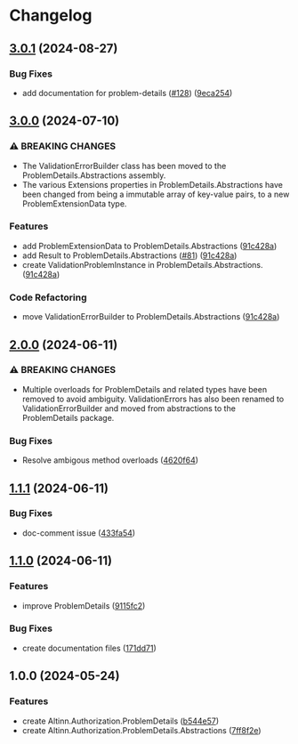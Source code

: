 # Changelog

## [3.0.1](https://github.com/Altinn/altinn-authorization-utils/compare/Altinn.Authorization.ProblemDetails-v3.0.0...Altinn.Authorization.ProblemDetails-v3.0.1) (2024-08-27)


### Bug Fixes

* add documentation for problem-details ([#128](https://github.com/Altinn/altinn-authorization-utils/issues/128)) ([9eca254](https://github.com/Altinn/altinn-authorization-utils/commit/9eca2540b7d234327d2806fbadb15928000ebf2e))

## [3.0.0](https://github.com/Altinn/altinn-authorization-utils/compare/Altinn.Authorization.ProblemDetails-v2.0.0...Altinn.Authorization.ProblemDetails-v3.0.0) (2024-07-10)


### ⚠ BREAKING CHANGES

* The ValidationErrorBuilder class has been moved to the ProblemDetails.Abstractions assembly.
* The various Extensions properties in ProblemDetails.Abstractions have been changed from being a immutable array of key-value pairs, to a new ProblemExtensionData type.

### Features

* add ProblemExtensionData to ProblemDetails.Abstractions ([91c428a](https://github.com/Altinn/altinn-authorization-utils/commit/91c428adcd8341c9096b6b015fe65d118dcc55bf))
* add Result to ProblemDetails.Abstractions ([#81](https://github.com/Altinn/altinn-authorization-utils/issues/81)) ([91c428a](https://github.com/Altinn/altinn-authorization-utils/commit/91c428adcd8341c9096b6b015fe65d118dcc55bf))
* create ValidationProblemInstance in ProblemDetails.Abstractions. ([91c428a](https://github.com/Altinn/altinn-authorization-utils/commit/91c428adcd8341c9096b6b015fe65d118dcc55bf))


### Code Refactoring

* move ValidationErrorBuilder to ProblemDetails.Abstractions ([91c428a](https://github.com/Altinn/altinn-authorization-utils/commit/91c428adcd8341c9096b6b015fe65d118dcc55bf))

## [2.0.0](https://github.com/Altinn/altinn-authorization-utils/compare/Altinn.Authorization.ProblemDetails-v1.1.1...Altinn.Authorization.ProblemDetails-v2.0.0) (2024-06-11)


### ⚠ BREAKING CHANGES

* Multiple overloads for ProblemDetails and related types have been removed to avoid ambiguity. ValidationErrors has also been renamed to ValidationErrorBuilder and moved from abstractions to the ProblemDetails package.

### Bug Fixes

* Resolve ambigous method overloads ([4620f64](https://github.com/Altinn/altinn-authorization-utils/commit/4620f64555252fddca3c165269de33166eb35c9b))

## [1.1.1](https://github.com/Altinn/altinn-authorization-utils/compare/Altinn.Authorization.ProblemDetails-v1.1.0...Altinn.Authorization.ProblemDetails-v1.1.1) (2024-06-11)


### Bug Fixes

* doc-comment issue ([433fa54](https://github.com/Altinn/altinn-authorization-utils/commit/433fa548c4da6d356ed128a5c3216a3766ddf686))

## [1.1.0](https://github.com/Altinn/altinn-authorization-utils/compare/Altinn.Authorization.ProblemDetails-v1.0.0...Altinn.Authorization.ProblemDetails-v1.1.0) (2024-06-11)


### Features

* improve ProblemDetails ([9115fc2](https://github.com/Altinn/altinn-authorization-utils/commit/9115fc2994f61bc6d2ded09d874fb48cfdbe1b6a))


### Bug Fixes

* create documentation files ([171dd71](https://github.com/Altinn/altinn-authorization-utils/commit/171dd7120ab70c8c5629224e6e7a2380ad827306))

## 1.0.0 (2024-05-24)


### Features

* create Altinn.Authorization.ProblemDetails ([b544e57](https://github.com/Altinn/altinn-authorization-utils/commit/b544e57b6bec5d81c36bd693e73082c3ea11eec2))
* create Altinn.Authorization.ProblemDetails.Abstractions ([7ff8f2e](https://github.com/Altinn/altinn-authorization-utils/commit/7ff8f2e20dd563bf01c0e11456ee36122f9de539))
